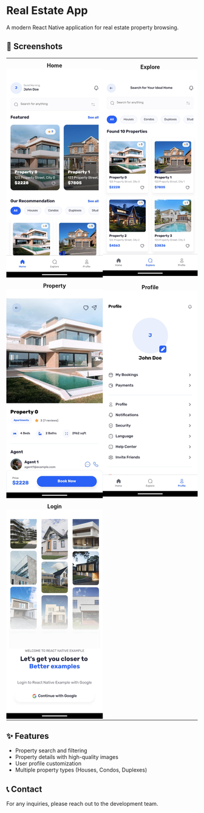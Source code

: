 # Real Estate App

A modern React Native application for real estate property browsing.

## 📱 Screenshots

<table style="border-collapse: collapse; border-spacing: 0; padding: 0; text-align: center; font-weight: 700">
  <tr>
   <td style="padding: 0; padding-top: 10px" width="400">
      <span>Home</span>
      <img src="screens/home.jpeg" alt="Home Screen" width="400"/>
   </td>
   <td style="padding: 0; padding-top: 10px" width="400">
      <span>Explore</span>
      <img src="screens/explore.jpeg" alt="Explore Screen" width="400"/>
   </td>
  </tr>
  <tr>
   <td style="padding: 0; padding-top: 10px" width="400">
      <span>Property</span>
      <img src="screens/property.jpeg" alt="Property Details" width="400"/>
   </td>
   <td style="padding: 0; padding-top: 10px" width="400">
      <span>Profile</span>
      <img src="screens/profile.jpeg" alt="Profile Screen" width="400"/>
   </td>
  </tr>
  <tr>
    <td style="padding: 0; padding-top: 10px" width="400">
      <span>Login</span>
      <img src="screens/login.jpeg" alt="Login Screen" width="400"/>
    </td>
    <td style="padding: 0" width="400">
    </td>
  </tr>
</table>

## ✨ Features

- Property search and filtering
- Property details with high-quality images
- User profile customization
- Multiple property types (Houses, Condos, Duplexes)

## 📞 Contact

For any inquiries, please reach out to the development team.
